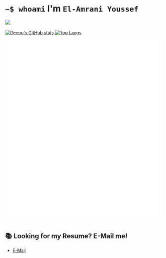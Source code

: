 # `~$ whoami` I'm `El-Amrani Youssef `
![](https://komarev.com/ghpvc/?username=REp007&color=brightgreen	)

[![Deepu's GitHub stats](https://github-readme-stats.vercel.app/api?username=REp007&show_icons=true&theme=dark&hide_title=true&count_private=true)](https://github.com/anuraghazra/github-readme-stats) [![Top Langs](https://github-readme-stats.vercel.app/api/top-langs/?username=REp007&layout=compact)](https://github.com/anuraghazra/github-readme-stats)

![Metrics](./github-metrics.svg)
## 📚 Looking for my Resume? E-Mail me!
- [E-Mail](mailto:elamraniy292@gmail.com)



<!--
**REp007/REp007** is a ✨ _special_ ✨ repository because its `README.md` (this file) appears on your GitHub profile.
-->

